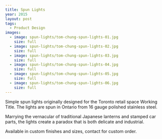 ```yaml
---
title: Spun Lights
year: 2015
layout: post
tags:
  - Product Design
images:
  - image: spun-lights/tom-chung-spun-lights-01.jpg
    size: full
  - image: spun-lights/tom-chung-spun-lights-02.jpg
    size: full
  - image: spun-lights/tom-chung-spun-lights-03.jpg
    size: full
  - image: spun-lights/tom-chung-spun-lights-04.jpg
    size: full
  - image: spun-lights/tom-chung-spun-lights-05.jpg
    size: full
  - image: spun-lights/tom-chung-spun-lights-06.jpg
    size: full
---
```


Simple spun lights originally designed for the Toronto retail space Working Title. The lights are spun in Ontario from 16 gauge polished stainless steel. 

Marrying the vernacular of traditional Japanese lanterns and stamped car parts, the lights create a paradox that is both delicate and industrial.

Available in custom finishes and sizes, contact for custom order.